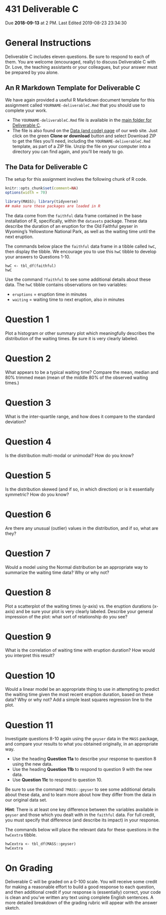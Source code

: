 431 Deliverable C
================
Due **2018-09-13** at 2 PM. Last Edited 2019-08-23 23:34:30

# General Instructions

Deliverable C includes eleven questions. Be sure to respond to each of
them. You are welcome (encouraged, really) to discuss Deliverable C with
Dr. Love, the teaching assistants or your colleagues, but your answer
must be prepared by you alone.

## An R Markdown Template for Deliverable C

We have again provided a useful R Markdown document template for this
assignment called `YOURNAME-deliverableC.Rmd` that you should use to
complete your work.

  - The `YOURNAME-deliverableC.Rmd` file is available in the [main
    folder for Deliverable
    C](https://github.com/THOMASELOVE/2019-431/tree/master/DELIVERABLES/C).
  - The file is also found on the [Data (and code)
    page](https://github.com/THOMASELOVE/2019-431-data) of our web site.
    Just click on the green **Clone or download** button and select
    Download ZIP to get the files you’ll need, including the
    `YOURNAME-deliverableC.Rmd` template, as part of a ZIP file. Unzip
    the file on your computer into a directory you can find again, and
    you’ll be ready to go.

## The Data for Deliverable C

The setup for this assignment involves the following chunk of R code.

``` r
knitr::opts_chunk$set(comment=NA)
options(width = 70)

library(MASS); library(tidyverse)
## make sure these packages are loaded in R
```

The data come from the `faithful` data frame contained in the base
installation of R, specifically, within the `datasets` package. These
data describe the duration of an eruption for the Old Faithful geyser in
Wyoming’s Yellowstone National Park, as well as the waiting time until
the next eruption.

The commands below place the `faithful` data frame in a tibble called
`hwC`, then display the tibble. We encourage you to use this `hwC`
tibble to develop your answers to Questions 1-10.

    hwC <- tbl_df(faithful)
    hwC

Use the command `?faithful` to see some additional details about these
data. The `hwC` tibble contains observations on two variables:

  - `eruptions` = eruption time in minutes
  - `waiting` = waiting time to next eruption, also in minutes

# Question 1

Plot a histogram or other summary plot which meaningfully describes the
distribution of the waiting times. Be sure it is very clearly labeled.

# Question 2

What appears to be a typical waiting time? Compare the mean, median and
80% trimmed mean (mean of the middle 80% of the observed waiting times.)

# Question 3

What is the inter-quartile range, and how does it compare to the
standard deviation?

# Question 4

Is the distribution multi-modal or unimodal? How do you know?

# Question 5

Is the distribution skewed (and if so, in which direction) or is it
essentially symmetric? How do you know?

# Question 6

Are there any unusual (outlier) values in the distribution, and if so,
what are they?

# Question 7

Would a model using the Normal distribution be an appropriate way to
summarize the waiting time data? Why or why not?

# Question 8

Plot a scatterplot of the waiting times (y-axis) vs. the eruption
durations (x-axis) and be sure your plot is very clearly labeled.
Describe your general impression of the plot: what sort of relationship
do you see?

# Question 9

What is the correlation of waiting time with eruption duration? How
would you interpret this result?

# Question 10

Would a linear model be an appropriate thing to use in attempting to
predict the waiting time given the most recent eruption duration, based
on these data? Why or why not? Add a simple least squares regression
line to the plot.

# Question 11

Investigate questions 8-10 again using the `geyser` data in the `MASS`
package, and compare your results to what you obtained originally, in an
appropriate way.

  - Use the heading **Question 11a** to describe your response to
    question 8 using the new data.
  - Use the heading **Question 11b** to respond to question 9 with the
    new data.
  - Use **Question 11c** to respond to question 10.

Be sure to use the command `?MASS::geyser` to see some additional
details about these data, and to learn more about how they differ from
the data in our original data set.

**Hint**: There is at least one key difference between the variables
available in `geyser` and those which you dealt with in the `faithful`
data. For full credit, you must specify that difference (and describe
its impact) in your response.

The commands below will place the relevant data for these questions in
the `hwCextra` tibble.

    hwCextra <- tbl_df(MASS::geyser)
    hwCextra

# On Grading

Deliverable C will be graded on a 0-100 scale. You will receive some
credit for making a reasonable effort to build a good response to each
question, and then additional credit if your response is (essentially)
correct, your code is clean and you’ve written any text using complete
English sentences. A more detailed breakdown of the grading rubric will
appear with the answer sketch.
